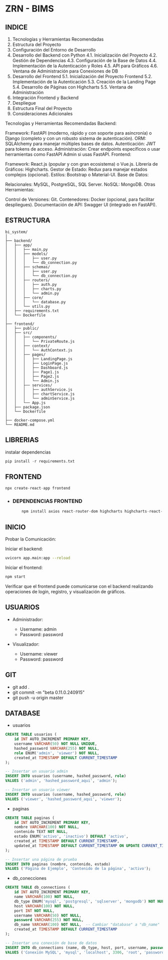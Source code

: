 # ZRN - BIMS

## INDICE

1. Tecnologías y Herramientas Recomendadas
2. Estructura del Proyecto
3. Configuración del Entorno de Desarrollo
4. Desarrollo del Backend con Python
    4.1. Inicialización del Proyecto
    4.2. Gestión de Dependencias
    4.3. Configuración de la Base de Datos
    4.4. Implementación de la Autenticación y Roles
    4.5. API para Gráficos
    4.6. Ventana de Administración para Conexiones de DB
5. Desarrollo del Frontend
    5.1. Inicialización del Proyecto Frontend
    5.2. Implementación de la Autenticación
    5.3. Creación de la Landing Page
    5.4. Desarrollo de Páginas con Highcharts
    5.5. Ventana de Administración
6. Integración Frontend y Backend
7. Despliegue
8. Estructura Final del Proyecto
9. Consideraciones Adicionales


Tecnologías y Herramientas Recomendadas
Backend:

Framework: FastAPI (moderno, rápido y con soporte para asincronía) o Django (completo y con un robusto sistema de autenticación).
ORM: SQLAlchemy para manejar múltiples bases de datos.
Autenticación: JWT para tokens de acceso.
Administración: Crear endpoints específicos o usar herramientas como FastAPI Admin si usas FastAPI.
Frontend:

Framework: React.js (popular y con gran ecosistema) o Vue.js.
Librería de Gráficos: Highcharts.
Gestor de Estado: Redux para manejar estados complejos (opcional).
Estilos: Bootstrap o Material-UI.
Base de Datos:

Relacionales: MySQL, PostgreSQL, SQL Server.
NoSQL: MongoDB.
Otras Herramientas:

Control de Versiones: Git.
Contenedores: Docker (opcional, para facilitar despliegues).
Documentación de API: Swagger UI (integrado en FastAPI).


## ESTRUCTURA

```text
bi_system/
│
├── backend/
│   ├── app/
│   │   ├── main.py
│   │   ├── models/
│   │   │   ├── user.py
│   │   │   └── db_connection.py
│   │   ├── schemas/
│   │   │   ├── user.py
│   │   │   └── db_connection.py
│   │   ├── routers/
│   │   │   ├── auth.py
│   │   │   ├── charts.py
│   │   │   └── admin.py
│   │   ├── core/
│   │   │   └── database.py
│   │   └── utils.py
│   ├── requirements.txt
│   └── Dockerfile
│
├── frontend/
│   ├── public/
│   ├── src/
│   │   ├── components/
│   │   │   └── PrivateRoute.js
│   │   ├── context/
│   │   │   └── AuthContext.js
│   │   ├── pages/
│   │   │   ├── LandingPage.js
│   │   │   ├── LoginPage.js
│   │   │   ├── Dashboard.js
│   │   │   ├── Page1.js
│   │   │   ├── Page2.js
│   │   │   └── Admin.js
│   │   ├── services/
│   │   │   ├── authService.js
│   │   │   ├── chartService.js
│   │   │   └── adminService.js
│   │   └── App.js
│   ├── package.json
│   └── Dockerfile
│
├── docker-compose.yml
└── README.md

```
## LIBRERIAS

instalar dependencias

```python
pip install -r requirements.txt
```

## FRONTEND

```js
npx create-react-app frontend
```
- ### DEPENDENCIAS FRONTEND

    ```js
        npm install axios react-router-dom highcharts highcharts-react-official jwt-decode
    ```

## INICIO

Probar la Comunicación:

Iniciar el backend:

```bash
uvicorn app.main:app --reload
```
Iniciar el frontend:
```bash
npm start
```
Verificar que el frontend puede comunicarse con el backend realizando operaciones de login, registro, y visualización de gráficos.

## USUARIOS

- Administrador:

    - Username: admin
    - Password: password

- Visualizador:

    - Username: viewer
    - Password: password

## GIT
- git add .
- git commit -m "beta 0.11.0.240915"
- git push -u origin master

## DATABASE

- usuarios
``` sql
CREATE TABLE usuarios (
    id INT AUTO_INCREMENT PRIMARY KEY,
    username VARCHAR(50) NOT NULL UNIQUE,
    hashed_password VARCHAR(255) NOT NULL,
    role ENUM('admin', 'viewer') NOT NULL,
    created_at TIMESTAMP DEFAULT CURRENT_TIMESTAMP
);
```
``` sql
-- Insertar un usuario admin
INSERT INTO usuarios (username, hashed_password, role) 
VALUES ('admin', 'hashed_password_aqui', 'admin');

-- Insertar un usuario viewer
INSERT INTO usuarios (username, hashed_password, role) 
VALUES ('viewer', 'hashed_password_aqui', 'viewer');
```

- paginas
``` sql
CREATE TABLE paginas (
    id INT AUTO_INCREMENT PRIMARY KEY,
    nombre VARCHAR(100) NOT NULL,
    contenido TEXT NOT NULL,
    estado ENUM('activo', 'inactivo') DEFAULT 'activo',
    created_at TIMESTAMP DEFAULT CURRENT_TIMESTAMP,
    updated_at TIMESTAMP DEFAULT CURRENT_TIMESTAMP ON UPDATE CURRENT_TIMESTAMP
);
```
``` sql
-- Insertar una página de prueba
INSERT INTO paginas (nombre, contenido, estado) 
VALUES ('Página de Ejemplo', 'Contenido de la página', 'activo');
```

- db_conecciones
``` sql
CREATE TABLE db_connections (
    id INT AUTO_INCREMENT PRIMARY KEY,
    name VARCHAR(100) NOT NULL,
    db_type ENUM('mysql', 'postgresql', 'sqlserver', 'mongodb') NOT NULL,
    host VARCHAR(100) NOT NULL,
    port INT NOT NULL,
    username VARCHAR(50) NOT NULL,
    password VARCHAR(255) NOT NULL,
    db_name VARCHAR(100) NOT NULL,  -- Cambiar "database" a "db_name"
    created_at TIMESTAMP DEFAULT CURRENT_TIMESTAMP
);
```
``` sql
-- Insertar una conexión de base de datos
INSERT INTO db_connections (name, db_type, host, port, username, password, database) 
VALUES ('Conexión MySQL', 'mysql', 'localhost', 3306, 'root', 'password', 'mi_base_de_datos');
```